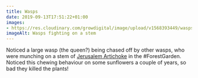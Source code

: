 ```yaml
---
title: Wasps
date: 2019-09-13T17:51:22+01:00
images: 
- https://res.cloudinary.com/growdigital/image/upload/v1568393449/wasps-904D195E.jpg
imageAlt: Wasps fighting on a stem
---
```


Noticed a large wasp (the queen?) being chased off by other wasps, who were munching on a stem of [Jerusalem Artichoke](https://pfaf.org/user/plant.aspx?LatinName=Helianthus+tuberosus) in the #ForestGarden. Noticed this chewing behaviour on some sunflowers a couple of years, so bad they killed the plants!
